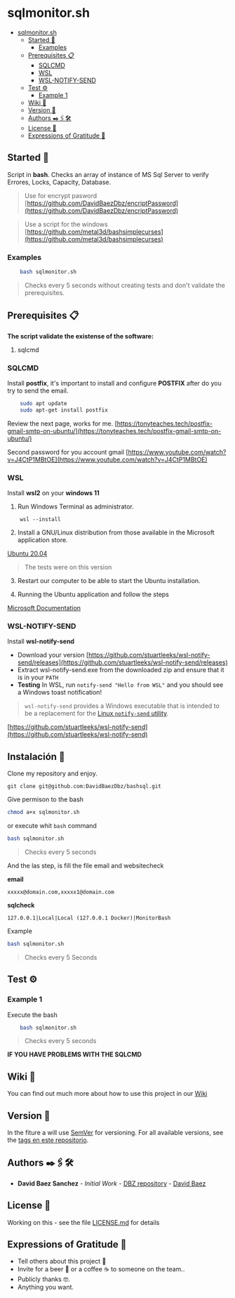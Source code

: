 # sqlmonitor.sh


- [sqlmonitor.sh](#sqlmonitorsh)
  - [Started 🚀](#started-)
    - [Examples](#examples)
  - [Prerequisites 📋](#prerequisites-)
    - [SQLCMD](#sqlcmd)
    - [WSL](#wsl)
    - [WSL-NOTIFY-SEND](#wsl-notify-send)
  - [Test ⚙️](#test-️)
    - [Example 1](#example-1)
  - [Wiki 📖](#wiki-)
  - [Version 📌](#version-)
  - [Authors ✒️🖇️🛠️](#authors-️️️)
  - [License 📄](#license-)
  - [Expressions of Gratitude 🎁](#expressions-of-gratitude-)

## Started 🚀

Script in **bash**. Checks an array of instance of MS Sql Server to verify Errores, Locks, Capacity, Database.


> Use for encrypt pasword [https://github.com/DavidBaezDbz/encriptPassword](https://github.com/DavidBaezDbz/encriptPassword)

> Use a script for the windows [https://github.com/metal3d/bashsimplecurses](https://github.com/metal3d/bashsimplecurses)

### Examples

```sh
    bash sqlmonitor.sh 
```
> Checks every 5 seconds without creating tests and don't validate the prerequisites.





## Prerequisites 📋

**The script validate the existense of the software:**

1. sqlcmd




### SQLCMD

Install **postfix**,  it's important to install and configure **POSTFIX** after do you try to send the email.

```sh
    sudo apt update
    sudo apt-get install postfix
```

Review the next page, works for me. [https://tonyteaches.tech/postfix-gmail-smtp-on-ubuntu/](https://tonyteaches.tech/postfix-gmail-smtp-on-ubuntu/)

Second password for you account gmail [https://www.youtube.com/watch?v=J4CtP1MBtOE](https://www.youtube.com/watch?v=J4CtP1MBtOE)


### WSL

Install **wsl2** on your **windows 11**

1. Run Windows Terminal as administrator.

```
    wsl --install
```
2. Install a GNU/Linux distribution from those available in the Microsoft application store.

[Ubuntu 20.04](https://apps.microsoft.com/store/detail/ubuntu-2204-lts/9PN20MSR04DW?hl=es-co&gl=CO)
> The tests were on this version

3. Restart our computer to be able to start the Ubuntu installation.

4. Running the Ubuntu application and follow the steps

[Microsoft Documentation](https://docs.microsoft.com/es-es/windows/wsl/install)


### WSL-NOTIFY-SEND

Install **wsl-notify-send**

- Download your version [https://github.com/stuartleeks/wsl-notify-send/releases](https://github.com/stuartleeks/wsl-notify-send/releases)
- Extract wsl-notify-send.exe from the downloaded zip and ensure that it is in your `PATH`
- **Testing** In WSL, run `notify-send "Hello from WSL"` and you should see a Windows toast notification!

> `wsl-notify-send` provides a Windows executable that is intended to be a replacement for the [Linux `notify-send` utility](https://ss64.com/bash/notify-send.html).

[https://github.com/stuartleeks/wsl-notify-send](https://github.com/stuartleeks/wsl-notify-send)





## Instalación 🔧

Clone my repository and enjoy.

```
git clone git@github.com:DavidBaezDbz/bashsql.git
```

Give permison to the bash

```sh
chmod a+x sqlmonitor.sh
```
or execute whit `bash` command

```sh
bash sqlmonitor.sh 
```
> Checks every 5 seconds 

And the las step, is fill the file email and websitecheck

**email**
```
xxxxx@domain.com,xxxxx1@domain.com
```
**sqlcheck**
```
127.0.0.1|Local|Local (127.0.0.1 Docker)|MonitorBash
```

Example

```sh
bash sqlmonitor.sh 
```
> Checks every 5 Seconds
> 

## Test ⚙️

### Example 1

Execute the bash

```sh
    bash sqlmonitor.sh 
```
> Checks every 5 seconds 


**IF YOU HAVE PROBLEMS WITH THE SQLCMD**




## Wiki 📖

You can find out much more about how to use this project in our [Wiki](https://github.com/DavidBaezDbz/sqlmonitor/wiki)

## Version 📌

In the fiture a will use [SemVer](http://semver.org/) for versioning. For all available versions, see the [tags en este repositorio](https://github.com/DavidBaezDbz/sqlmonitor/tags).

## Authors ✒️🖇️🛠️


* **David Baez Sanchez** - *Initial Work* - [DBZ repository](https://github.com/DavidBaezDbz) - [David Baez](https://davidbaezdbz.github.io/)


## License 📄

Working on this  - see the file [LICENSE.md](LICENSE.md) for details

## Expressions of Gratitude 🎁

* Tell others about this project 📢
* Invite for a beer 🍺 or a coffee ☕ to someone on the team.. 
* Publicly thanks 🤓.
* Anything you want.

